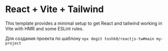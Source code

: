 # React + Vite + Tailwind

This template provides a minimal setup to get React and tailwind working in Vite with HMR and some ESLint rules.

Для создания проекта по шаблону 
```npx degit toshk0/reactjs-tw#main my-project```
